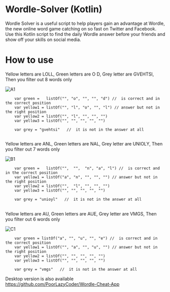 # Wordle-Solver (Kotlin)
Wordle Solver is a useful script to help players gain an advantage at Wordle, the new online word game catching on so fast on Twitter and Facebook. Use this Kotlin script to find the daily Wordle answer before your friends and show off your skills on social media.

##
# How to use




Yellow letters are LOLL, Green letters are O D, Grey letter are GVEHTSI, Then you filter out 8 words only

![A1](https://user-images.githubusercontent.com/98500513/151674338-ce06de27-6a69-4498-9ff6-c2dc8024294c.png)

```
    var green =   listOf("", "o", "", "", "d") //  is correct and in the correct position
    var yellow1 = listOf("", "l", "o", "", "l") // answer but not in the right position
    var yellow2 = listOf("", "l", "", "", "")
    var yellow3 = listOf("", "", "", "", "")

    var grey = "gvehtsi"   //  it is not in the answer at all
``` 
##

Yellow letters are ANL, Green letters are NAL, Grey letter are UNIOLY, Then you filter out 7 words only

![B1](https://user-images.githubusercontent.com/98500513/151674487-c5308e05-8e97-492e-8190-0101ad6bb105.png)

```
    var green =   listOf("",  "",  "n", "a", "l") //  is correct and in the correct position
    var yellow1 = listOf("a", "n", "", "", "") // answer but not in the right position
    var yellow2 = listOf("",  "l", "", "", "")
    var yellow3 = listOf("", "", "", "", "")

    var grey = "unioyl"   //  it is not in the answer at all
``` 
##

Yellow letters are AU, Green letters are AUE, Grey letter are VMGS, Then you filter out 6 words only

![C1](https://user-images.githubusercontent.com/98500513/151674574-f4c2800a-8087-434f-b0ca-072ba7812840.png)

```
    var green = listOf("a", "", "u", "", "e") //  is correct and in the correct position
    var yellow1 = listOf("", "a", "", "u", "") // answer but not in the right position
    var yellow2 = listOf("", "", "", "", "")
    var yellow3 = listOf("", "", "", "", "")

    var grey = "vmgs"   //  it is not in the answer at all
``` 

Desktop version is also available https://github.com/PoorLazyCoder/Wordle-Cheat-App
